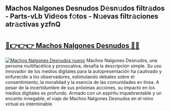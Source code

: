 ## Machos Nalgones Desnudos D𝚎sn𝚞dos filtr𝚊dos - Parts-vLb Vid𝚎os f𝚘tos - N𝚞evas filtr𝚊ciones atr𝚊ctivas yzfnQ

# <h2><a href="http://mb18ndl.tromn.icu/?c=Machos+Nalgones+Desnudos">🔗👉👉👉 Machos Nalgones Desnudos 🔗🔗</a></h2>

[![Machos Nalgones Desnudos nuevo](https://i.imgur.com/pEAQMta.gif)](http://mb18ndl.tromn.icu/?c=Machos+Nalgones+Desnudos)
Machos Nalgones Desnudos, una persona multifacética y provocativa, desafía la descripción simple. Su uso innovador de los medios digitales para la autopresentación ha cautivado y enfurecido a los observadores, estimulando debates sobre el consentimiento, la moralidad y la esencia de las comunidades en línea. A pesar de la incertidumbre de sus próximas acciones, su impacto en los medios digitales es profundo. Armado con un espíritu inquebrantable y un encanto innegable, el viaje de Machos Nalgones Desnudos en el reino virtual es interminable.
